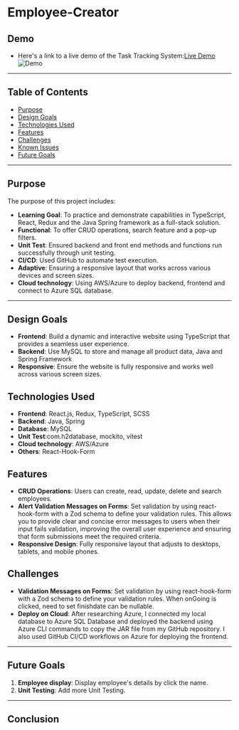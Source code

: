 # Employee-Creator


## Demo

- Here's a link to a live demo of the Task Tracking System:[Live Demo](http://jennytodo-list.s3-website-ap-southeast-2.amazonaws.com/)
  ![Demo](./front-end/src/assets/demo.gif)

---

## Table of Contents

- [Purpose](#purpose)
- [Design Goals](#design-goals)
- [Technologies Used](#Technologies-used)
- [Features](#features)
- [Challenges](#challenges)
- [Known Issues](#known-issues)
- [Future Goals](#future-goals)

---

## Purpose

The purpose of this project includes:

- **Learning Goal**: To practice and demonstrate capabilities in TypeScript, React, Redux and the Java Spring framework as a full-stack solution.
- **Functional**: To offer CRUD operations, search feature and a pop-up filters.
- **Unit Test**: Ensured backend and front end methods and functions run successfully through unit testing.
- **CI/CD**: Used GitHub to automate test execution.
- **Adaptive**: Ensuring a responsive layout that works across various devices and screen sizes.
- **Cloud technology**: Using AWS/Azure to deploy backend, frontend and connect to Azure SQL database. 

---

## Design Goals

- **Frontend**: Build a dynamic and interactive website using TypeScript that provides a seamless user experience.
- **Backend**: Use MySQL to store and manage all product data, Java and Spring Framework
- **Responsive**: Ensure the website is fully responsive and works well across various screen sizes.

## Technologies Used

- **Frontend**: React.js, Redux, TypeScript, SCSS
- **Backend**: Java, Spring
- **Database**: MySQL
- **Unit Test**:com.h2database, mockito, vitest
- **Cloud technology**: AWS/Azure 
- **Others**: React-Hook-Form

## Features

- **CRUD Operations**: Users can create, read, update, delete and search employees.
- **Alert Validation Messages on Forms**: Set validation by using react-hook-form with a Zod schema to define your validation rules. This allows you to provide clear and concise error messages to users when their input fails validation, improving the overall user experience and ensuring that form submissions meet the required criteria.
- **Responsive Design**: Fully responsive layout that adjusts to desktops, tablets, and mobile phones.



## Challenges

- **Validation Messages on Forms**: Set validation by using react-hook-form with a Zod schema to define your validation rules. When onGoing is clicked, need to set finishdate can be nullable. 
- **Deploy on Cloud**: After researching Azure, I connected my local database to Azure SQL Database and deployed the backend using Azure CLI commands to copy the JAR file from my GitHub repository.  I also used GitHub CI/CD workflows on Azure for deploying the frontend.

---


## Future Goals

1. **Employee display**: Display employee's details by click the name.
2. **Unit Testing**: Add more Unit Testing.

---

## Conclusion


